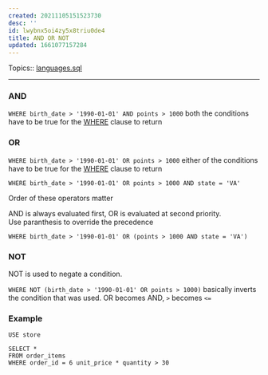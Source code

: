 ```yaml
---
created: 20211105151523730
desc: ''
id: lwybnx5oi4zy5x8triu0de4
title: AND OR NOT
updated: 1661077157284
---
```

   
Topics::  [languages.sql](../devlog/languages.sql.md)   
   
   
---   
   
### AND   
   
`WHERE birth_date > '1990-01-01' AND points > 1000` both the conditions have to be true for the [WHERE](../devlog/where.md) clause to return   
   
### OR   
   
`WHERE birth_date > '1990-01-01' OR points > 1000` either of the conditions have to be true for the [WHERE](../devlog/where.md) clause to return   
   
`WHERE birth_date > '1990-01-01' OR points > 1000 AND state = 'VA'`   
   
Order of these operators matter   
   
AND is always evaluated first, OR is evaluated at second priority.   
Use paranthesis to override the precedence   
   
`WHERE birth_date > '1990-01-01' OR (points > 1000 AND state = 'VA')`   
   
### NOT   
   
NOT is used to negate a condition.   
   
`WHERE NOT (birth_date > '1990-01-01' OR points > 1000)` basically inverts the condition that was used. OR becomes AND, `>` becomes `<=`   
   
### Example   
   
    USE store   
   
    SELECT *   
    FROM order_items   
    WHERE order_id = 6 unit_price * quantity > 30